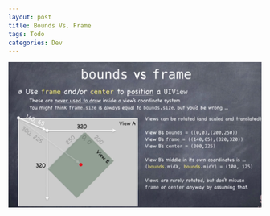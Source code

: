```yaml
---
layout: post
title: Bounds Vs. Frame
tags: Todo
categories: Dev
---
```


![Illustration](/images/20170901/bounds_frame.png)